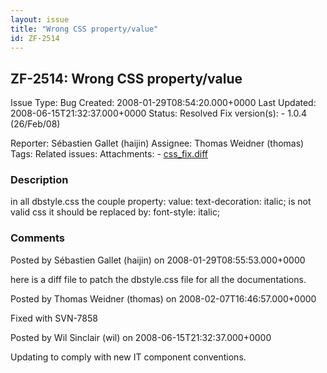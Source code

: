 ```yaml
---
layout: issue
title: "Wrong CSS property/value"
id: ZF-2514
---
```


ZF-2514: Wrong CSS property/value
---------------------------------

 Issue Type: Bug Created: 2008-01-29T08:54:20.000+0000 Last Updated: 2008-06-15T21:32:37.000+0000 Status: Resolved Fix version(s): - 1.0.4 (26/Feb/08)
 
 Reporter:  Sébastien Gallet (haijin)  Assignee:  Thomas Weidner (thomas)  Tags: 
 Related issues: 
 Attachments: - [css\_fix.diff](/issues/secure/attachment/11110/css_fix.diff)
 
### Description

in all dbstyle.css the couple property: value: text-decoration: italic; is not valid css it should be replaced by: font-style: italic;

 

 

### Comments

Posted by Sébastien Gallet (haijin) on 2008-01-29T08:55:53.000+0000

here is a diff file to patch the dbstyle.css file for all the documentations.

 

 

Posted by Thomas Weidner (thomas) on 2008-02-07T16:46:57.000+0000

Fixed with SVN-7858

 

 

Posted by Wil Sinclair (wil) on 2008-06-15T21:32:37.000+0000

Updating to comply with new IT component conventions.

 

 